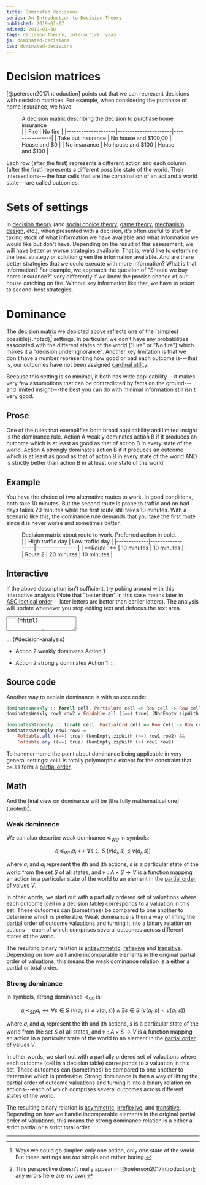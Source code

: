 ```yaml
---
title: Dominated decisions
series: An Introduction to Decision Theory
published: 2019-01-17
edited: 2019-01-30
tags: decision theory, interactive, yaas
js: dominated-decisions
css: dominated-decisions
---
```


# Decision matrices

[@peterson2017introduction] points out that we can represent decisions with decision matrices. For example, when considering the purchase of home insurance, we have:

<figure>
<figcaption>A decision matrix describing the decision to purchase home insurance</figcaption>
|                    | Fire                 | No fire        |
|--------------------|----------------------|----------------|
| Take out insurance | No house and $100,00 | House and $0   |
| No insurance       | No house and $100    | House and $100 |
</figure>

Each row (after the first) represents a different action and each column (after the first) represents a different possible state of the world. Their intersections---the four cells that are the combination of an act and a world state---are called outcomes.

# Sets of settings

In [decision theory](https://en.wikipedia.org/wiki/Decision_theory) (and [social choice theory](https://en.wikipedia.org/wiki/Social_choice_theory), [game theory](https://en.wikipedia.org/wiki/Game_theory), [mechanism design](https://en.wikipedia.org/wiki/Mechanism_design), etc.), when presented with a decision, it's often useful to start by taking stock of what information we have available and what information we would like but don't have. Depending on the result of this assessment, we will have better or worse strategies available. That is, we'd like to determine the best strategy or solution given the information available. And are there better strategies that we could execute with more information? What is that information? For example, we approach the question of "Should we buy home insurance?" very differently if we know the precise chance of our house catching on fire. Without key information like that, we have to resort to second-best strategies.

# Dominance

The decision matrix we depicted above reflects one of the [simplest possible]{.noted}[^simpler] settings. In particular, we don't have any probabilities associated with the different states of the world ("Fire" or "No fire") which makes it a "decision under ignorance". Another key limitation is that we don't have a number representing how good or bad each outcome is---that is, our outcomes have not been assigned [cardinal utility](https://en.wikipedia.org/wiki/Cardinal_utility).

Because this setting is so minimal, it both has wide applicability---it makes very few assumptions that can be contradicted by facts on the ground---and limited insight---the best you can do with minimal information still isn't very good.

<!--more-->

## Prose

One of the rules that exemplifies both broad applicability and limited insight is the dominance rule. Action A weakly dominates action B if it produces an outcome which is at least as good as that of action B in every state of the world. Action A strongly dominates action B if it produces an outcome which is at least as good as that of action B in every state of the world AND is strictly better than action B in at least one state of the world.

## Example

You have the choice of two alternative routes to work. In good conditions, both take 10 minutes. But the second route is prone to traffic and on bad days takes 20 minutes while the first route still takes 10 minutes. With a scenario like this, the dominance rule demands that you take the first route since it is never worse and sometimes better.

<figure>
<figcaption>Decision matrix about route to work. Preferred action in bold.</figcaption>
|             | High traffic day | Low traffic day |
|-------------|------------------|-----------------|
| **Route 1** | 10 minutes       | 10 minutes      |
| Route 2     | 20 minutes       | 10 minutes      |
</figure>

## Interactive

If the above description isn't sufficient, try poking around with this interactive analysis (Note that "better than" in this case means later in [ASCIIbetical order](https://en.wikipedia.org/wiki/ASCII#Character_order)---later letters are better than earlier letters). The analysis will update whenever you stop editing text and defocus the text area.

<textarea id="decision-table">
```{=html}

|          | State 1 | State 2 |
|----------|---------|---------|
| Action 1 | c       | d       |
| Action 2 | e       | f       |
```
</textarea>

::: {#decision-analysis}
- Action 2 weakly dominates Action 1

- Action 2 strongly dominates Action 1
:::

## Source code

Another way to explain dominance is with source code:

```haskell
dominatesWeakly :: forall cell. PartialOrd cell => Row cell -> Row cell -> Boolean
dominatesWeakly row1 row2 = Foldable.all ((==) true) (NonEmpty.zipWith (>=) row1 row2)

dominatesStrongly :: forall cell. PartialOrd cell => Row cell -> Row cell -> Boolean
dominatesStrongly row1 row2 =
    Foldable.all ((==) true) (NonEmpty.zipWith (>=) row1 row2) &&
    Foldable.any ((==) true) (NonEmpty.zipWith (>) row1 row2)
```

To hammer home the point about dominance being applicable in very general settings: `cell` is totally polymorphic except for the constraint that `cell`s form a [partial order](https://en.wikipedia.org/wiki/Partially_ordered_set).

## Math

And the final view on dominance will be [the fully mathematical one]{.noted}[^math]:

### Weak dominance

We can also describe weak dominance $\preccurlyeq_{WD}$ in symbols:

$$a_i \preccurlyeq_{WD} a_j \leftrightarrow \forall s \in S\ (v(a_i, s) \leq v(a_j, s))$$

where $a_i$ and $a_j$ represent the ith and jth actions, $s$ is a particular state of the world from the set $S$ of all states, and $v : A \times S \to V$ is a function mapping an action in a particular state of the world to an element in the [partial order](https://en.wikipedia.org/wiki/Partially_ordered_set) of values $V$.

In other words, we start out with a partially ordered set of valuations where each outcome (cell in a decision table) corresponds to a valuation in this set. These outcomes can (sometimes) be compared to one another to determine which is preferable. Weak dominance is then a way of lifting the partial order of outcome valuations and turning it into a binary relation on actions---each of which comprises several outcomes across different states of the world.

The resulting binary relation is [antisymmetric](https://en.wikipedia.org/wiki/Antisymmetric_relation), [reflexive](https://en.wikipedia.org/wiki/Reflexive_relation) and [transitive](https://en.wikipedia.org/wiki/Transitive_relation). Depending on how we handle incomparable elements in the original partial order of valuations, this means the weak dominance relation is a either a partial or total order.

### Strong dominance

In symbols, strong dominance $\prec_{SD}$ is:

$$a_i \prec_{SD} a_j \leftrightarrow \forall s \in S\ (v(a_i, s) \leq v(a_j, s)) \wedge \exists s \in S\ (v(a_i, s) < v(a_j, s))$$

where $a_i$ and $a_j$ represent the ith and jth actions, $s$ is a particular state of the world from the set $S$ of all states, and $v : A \times S \to V$ is a function mapping an action in a particular state of the world to an element in the [partial order](https://en.wikipedia.org/wiki/Partially_ordered_set) of values $V$.

In other words, we start out with a partially ordered set of valuations where each outcome (cell in a decision table) corresponds to a valuation in this set. These outcomes can (sometimes) be compared to one another to determine which is preferable. Strong dominance is then a way of lifting the partial order of outcome valuations and turning it into a binary relation on actions---each of which comprises several outcomes across different states of the world.

The resulting binary relation is [asymmetric](https://en.wikipedia.org/wiki/Asymmetric_relation), [irreflexive](https://en.wikipedia.org/wiki/Irreflexive_relation), and [transitive](https://en.wikipedia.org/wiki/Transitive_relation). Depending on how we handle incomparable elements in the original partial order of valuations, this means the strong dominance relation is a either a strict partial or a strict total order.

<hr class="references">

[^simpler]: Ways we could go simpler: only one action, only one state of the world. But these settings are <em>too</em> simple and rather boring.
[^math]: This perspective doesn't really appear in [@peterson2017introduction]; any errors here are my own.
